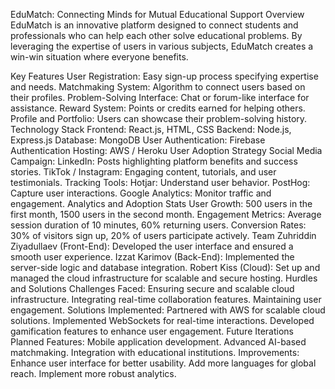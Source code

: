EduMatch: Connecting Minds for Mutual Educational Support
Overview
EduMatch is an innovative platform designed to connect students and professionals who can help each other solve educational problems. By leveraging the expertise of users in various subjects, EduMatch creates a win-win situation where everyone benefits.

Key Features
User Registration: Easy sign-up process specifying expertise and needs.
Matchmaking System: Algorithm to connect users based on their profiles.
Problem-Solving Interface: Chat or forum-like interface for assistance.
Reward System: Points or credits earned for helping others.
Profile and Portfolio: Users can showcase their problem-solving history.
Technology Stack
Frontend: React.js, HTML, CSS
Backend: Node.js, Express.js
Database: MongoDB
User Authentication: Firebase Authentication
Hosting: AWS / Heroku
User Adoption Strategy
Social Media Campaign:
LinkedIn: Posts highlighting platform benefits and success stories.
TikTok / Instagram: Engaging content, tutorials, and user testimonials.
Tracking Tools:
Hotjar: Understand user behavior.
PostHog: Capture user interactions.
Google Analytics: Monitor traffic and engagement.
Analytics and Adoption Stats
User Growth: 500 users in the first month, 1500 users in the second month.
Engagement Metrics: Average session duration of 10 minutes, 60% returning users.
Conversion Rates: 30% of visitors sign up, 20% of users participate actively.
Team
Zuhriddin Ziyadullaev (Front-End): Developed the user interface and ensured a smooth user experience.
Izzat Karimov (Back-End): Implemented the server-side logic and database integration.
Robert Kiss (Cloud): Set up and managed the cloud infrastructure for scalable and secure hosting.
Hurdles and Solutions
Challenges Faced:
Ensuring secure and scalable cloud infrastructure.
Integrating real-time collaboration features.
Maintaining user engagement.
Solutions Implemented:
Partnered with AWS for scalable cloud solutions.
Implemented WebSockets for real-time interactions.
Developed gamification features to enhance user engagement.
Future Iterations
Planned Features:
Mobile application development.
Advanced AI-based matchmaking.
Integration with educational institutions.
Improvements:
Enhance user interface for better usability.
Add more languages for global reach.
Implement more robust analytics.
